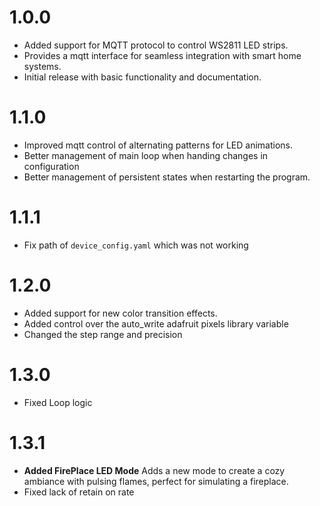 # 1.0.0
- Added support for MQTT protocol to control WS2811 LED strips.
- Provides a mqtt interface for seamless integration with smart home systems.
- Initial release with basic functionality and documentation.

# 1.1.0
- Improved mqtt control of alternating patterns for LED animations.
- Better management of main loop when handing changes in configuration
- Better management of persistent states when restarting the program.

# 1.1.1
- Fix path of `device_config.yaml` which was not working

# 1.2.0
- Added support for new color transition effects.
- Added control over the auto_write adafruit pixels library variable
- Changed the step range and precision

# 1.3.0
- Fixed Loop logic

# 1.3.1
- **Added FirePlace LED Mode**
Adds a new mode to create a cozy ambiance with pulsing flames, perfect for simulating a fireplace.
- Fixed lack of retain on rate